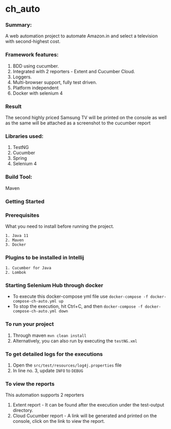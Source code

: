 # ch_auto

### Summary: 
A web automation project to automate Amazon.in and select a television with second-highest cost.

### Framework features:
1. BDD using cucumber.
2. Integrated with 2 reporters - Extent and Cucumber Cloud.
3. Loggers.
4. Multi-browser support, fully test driven.
5. Platform independent
6. Docker with selenium 4

### Result
The second highly priced Samsung TV will be printed on the console as well as the same will be attached as a screenshot to the cucumber report 

### Libraries used:
1. TestNG
2. Cucumber
3. Spring
4. Selenium 4

### Build Tool: 
 Maven

### Getting Started ###

### Prerequisites

What you need to install before running the project.
```
1. Java 11
2. Maven
3. Docker
```

### Plugins to be installed in Intellij
```
1. Cucumber for Java
2. Lombok
```

### Starting Selenium Hub through docker
* To execute this docker-compose yml file use `docker-compose -f docker-compose-ch-auto.yml up`
* To stop the execution, hit Ctrl+C, and then `docker-compose -f docker-compose-ch-auto.yml down`

### To run your project
1. Through maven `mvn clean install`
2. Alternatively, you can also run by executing the `testNG.xml`

### To get detailed logs for the executions
1. Open the `src/test/resources/log4j.properties` file
2. In line no. 3, update `INFO` to `DEBUG`

### To view the reports
This automation supports 2 reporters
1. Extent report - It can be found after the execution under the test-output directory.
2. Cloud Cucumber report - A link will be generated and printed on the console, click on the link to view the report.
